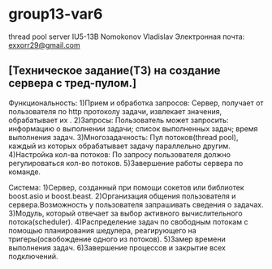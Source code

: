 # group13-var6
thread pool server
IU5-13B Nomokonov Vladislav
Электронная почта:  exxorr29@gmail.com

## [Техническое задание(ТЗ) на создание сервера с тред-пулом.] 
Функциональность:
1)Прием и обработка запросов: Cервер, получает от пользователя по http протоколу задачи, извлекает значения, обрабатывает их .
2)Запросы: Пользователь может запросить:
  информацию о выполнении задачи;
  список выполненных задач;
  время выполнения задач.
3)Многозадачность: Пул потоков(thread pool), каждый из которых обрабатывает задачу параллельно другим.
4)Настройка кол-ва потоков: По запросу пользователя должно регулироваться кол-во потоков.
5)Завершение работы сервера по команде.


Система:
1)Сервер, созданный при помощи сокетов или библиотек boost.asio и boost.beast.
2)Организация общения пользователя и сервера.Возможность у пользователя запрашивать сведения о задачах.
3)Модуль, который отвечает за выбор активного вычислительного потока(scheduler).
4)Распределение задач по свободным потокам с помощью планирования шедулера, реагирующего на тригеры(освобождение одного из потоков).
5)Замер времени выполнения задач.
6)Завершение процессов и закрытие всех подключений.


